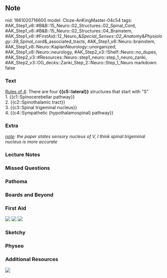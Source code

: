 ## Note
nid: 1661020716600
model: Cloze-AnKingMaster-04c54
tags: #AK_Step1_v8::#B&B::15_Neuro::02_Structures::02_Spinal_Cord, #AK_Step1_v8::#B&B::15_Neuro::02_Structures::04_Brainstem, #AK_Step1_v8::#FirstAid::12_Neuro_&_Special_Senses::02_Anatomy_&_Physiology::39_Spinal_cord_&_associated_tracts, #AK_Step1_v8::Neuro::brainstem, #AK_Step1_v8::Neuro::KaplanNeurology::unorganized, #AK_Step1_v8::Neuro::neurology, #AK_Step2_v3::!Shelf::Neuro::no_dupes, #AK_Step2_v3::#Resources::Neuro::step1_neuro::step_1_neuro_zanki, #AK_Step2_v3::OG_decks::Zanki_Step_2::Neuro::Step_1_Neuro
markdown: false

### Text
<div>
  <div>
    <u>Rules of 4</u>: There are four <b>{{c5::lateral}}</b>
    structures that start with "S"
  </div>
  <div>
    1. {{c1::Spinocerebellar pathway}}
  </div>
  <div>
    2. {{c2::Spinothalamic tract}}
  </div>
  <div>
    3. {{c3::Spinal trigeminal nucleus}}
  </div>
  <div>
    4. {{c4::Sympathetic (hypothalamospinal) pathway}}
  </div>
</div>

### Extra
<i><u>note</u>: the paper states sensory nucleus of V, I think
spinal trigeminal nucleus is more accurate</i>

### Lecture Notes


### Missed Questions


### Pathoma


### Boards and Beyond


### First Aid
<img src="tmpt036UI.png"> <img src="tmp5jO3V3.png"> <img src= 
"tmpUwgoyI.png">

### Sketchy


### Physeo


### Additional Resources
<img src="Brainstem+Rule+of+4+The+4+rules+of+4.jpg" class=
"resizer">
